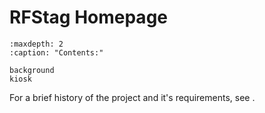 # RFStag Homepage

```{toctree}
:maxdepth: 2
:caption: "Contents:"
   
background
kiosk
```

For a brief history of the project and it's requirements, see [](background).

